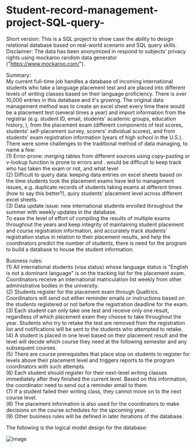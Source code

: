 # Student-record-management-project-SQL-query-
Short version: This is a SQL project to show case the ability to design relational database based on real-world scenario and SQL query skills. 
Disclaimer: The data has been anonymized in respond to subjects' privacy rights using mockaroo random data generator ("https://www.mockaroo.com/"). 

Summary: <br />
My current full-time job handles a database of incoming international students who take a language placement test and are placed into different levels of writing classes based on their language proficiency. There is over 10,000 entries in this database and it's growing. The original data management method was to create an excel sheet every time there would be a placement test (several times a year) and import information from the registrar (e.g. student ID, email, students' academic groups, education history,  ), from the placement exam (different components of test scores, students' self-placement survey, scorers' individual scores), and from students' exam registration information (years of high school in the U.S.). There were some challenges to the traditional method of data managing, to name a few:<br />
(1) Error-prone: merging tables from different sources using copy-pasting or v-lookup function is prone to errors and . would be difficult to keep track who has taken the exam or not, and what level <br />
(2) Difficult to query data: keeping data entries on excel sheets based on the time students took the placement exams have led to management issues, e.g. duplicate records of students taking exams at different times (how to say this better?), quiry students' placement level across different excel sheets. <br />
(3) Data update issue: new international students enrolled throughout the summer with weekly updates in the database. <br />
To ease the level of effort of compiling the results of multiple exams throughout the years and keep integrity of maintaining student placement and course registration information, and accurately track students’ registration status in relation to their placement results, and help the coordinators predict the number of students, there is need for the program to build a database to house the student information. <br />

Business rules:<br />
(1) All international students (visa status) whose language status is "English is not a dominant language" is on the tracking list for the placement exam. Coordinators receive an international matriculation list weekly from other administrative bodies in the university. <br />
(2) Students register for the placement exam through Qualtrics. Coordinators will send out either reminder emails or instructions based on the students registered or not before the registration deadline for the exam.<br />
(3) Each student can only take one test and receive only one result, regardless of which placement exam they choose to take throughout the year. Students who try to retake the test are removed from the registration list and notifications will be sent to the students who attempted to retake. <br />
(4) A student is placed in one level based on their placement result and the level will decide which course they need at the following semester and any subsequent courses. <br />
(5) There are course prerequisites that place stop on students to register for levels above their placement level and triggers reports to the program coordinators with such attempts. <br />
(6) Each student should register for their next-level writing classes immediately after they finished the current level. Based on this information, the coordinator need to send out a reminder email to them.  <br />
(7) If a student failed their writing class, they cannot move on to the next course level. <br />
(8) The placement information is also used for the coordinators to make decisions on the course schedules for the upcoming year. <br />
(9) Other business rules will be defined in later iterations of the database. <br />

The following is the logical model design for the database: 

![image](https://user-images.githubusercontent.com/94016314/188331490-709a3b09-1bb4-4214-af2b-ad112fcd3bf8.png)
